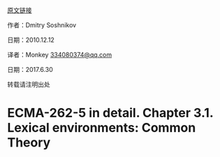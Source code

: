 [原文链接](http://dmitrysoshnikov.com/ecmascript/es5-chapter-3-1-lexical-environments-common-theory/)

作者：Dmitry Soshnikov

日期：2010.12.12

译者：Monkey 334080374@qq.com

日期：2017.6.30

转载请注明出处

# ECMA-262-5 in detail. Chapter 3.1. Lexical environments: Common Theory